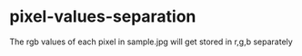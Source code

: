 # pixel-values-separation

The rgb values of each pixel in sample.jpg will get stored in r,g,b separately
